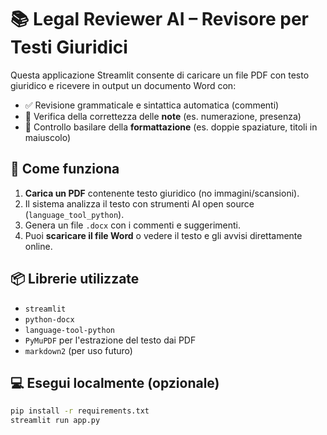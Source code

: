 # 📚 Legal Reviewer AI – Revisore per Testi Giuridici

Questa applicazione Streamlit consente di caricare un file PDF con testo giuridico e ricevere in output un documento Word con:

- ✅ Revisione grammaticale e sintattica automatica (commenti)
- 📝 Verifica della correttezza delle **note** (es. numerazione, presenza)
- 🧾 Controllo basilare della **formattazione** (es. doppie spaziature, titoli in maiuscolo)

## 🚀 Come funziona

1. **Carica un PDF** contenente testo giuridico (no immagini/scansioni).
2. Il sistema analizza il testo con strumenti AI open source (`language_tool_python`).
3. Genera un file `.docx` con i commenti e suggerimenti.
4. Puoi **scaricare il file Word** o vedere il testo e gli avvisi direttamente online.

## 📦 Librerie utilizzate

- `streamlit`
- `python-docx`
- `language-tool-python`
- `PyMuPDF` per l'estrazione del testo dai PDF
- `markdown2` (per uso futuro)

## 💻 Esegui localmente (opzionale)

```bash
pip install -r requirements.txt
streamlit run app.py

